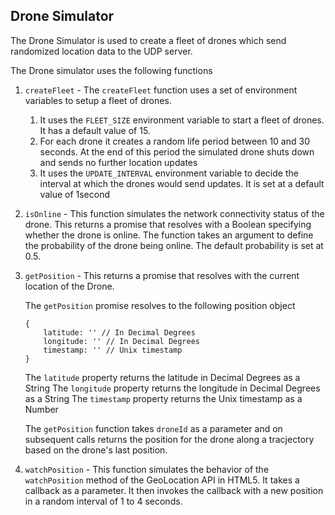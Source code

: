 ## Drone Simulator
The Drone Simulator is used to create a fleet of drones which send randomized location data to the UDP server.

The Drone simulator uses the following functions

1. `createFleet` - The `createFleet` function uses a set of environment variables to setup a fleet of drones. 
    1. It uses the `FLEET_SIZE` environment variable to start a fleet of drones. It has a default value of 15.
    2. For each drone it creates a random life period between 10 and 30 seconds. At the end of this period the simulated drone shuts down and sends no further location updates
    3. It uses the `UPDATE_INTERVAL` environment variable to decide the interval at which the drones would send updates. It is set at a default value of 1second

2. `isOnline` - This function simulates the network connectivity status of the drone. This returns a promise that resolves with a Boolean specifying whether the drone is online. The function takes an argument to define the probability of the drone being online. The default probability is set at 0.5. 

3. `getPosition` - This returns a promise that resolves with the current location of the Drone.
    
    The `getPosition` promise resolves to the following position object
    ```
    {
        latitude: '' // In Decimal Degrees
        longitude: '' // In Decimal Degrees
        timestamp: '' // Unix timestamp
    }
    ```

    The `latitude` property returns the latitude in Decimal Degrees as a String
    The `longitude` property returns the longitude in Decimal Degrees as a String
    The `timestamp` property returns the Unix timestamp as a Number

    The `getPosition` function takes `droneId` as a parameter and on subsequent calls returns the position for the drone along a tracjectory based on the drone's last position.

4. `watchPosition` - This function simulates the behavior of the `watchPosition` method of the GeoLocation API in HTML5. It takes a callback as a parameter. It then invokes the callback with a new position in a random interval of 1 to 4 seconds. 